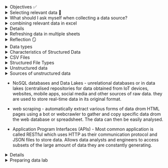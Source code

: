 <details><summary> Objectives ✅ </summary>

During this module, I learned how to describe the various sources of data that are used in data analytics. I became able to describe various types of structured and unstructured data files. Finally, I was able to configure data according to the requirements of an analysis.
</details>

<details><summary> Selecting relevant data 🔎 </summary>

Selecting relevant data is vital in ensuring the validity and reliability of data analysis. It may be necessary to establish new procedures to collect the data required or could also involve combining data from multiple sources into a format that can be analysed. 
</details>

<details><summary> What should I ask myself when collecting a data source? </summary>

1. what data points are necessary to inform my analysis?

2. do i already have access to this data or must i find a dataset from another source?

3. Where are reliable and verifiable sources of this data?

4. How relevant is the data collected and updated

5. How is the data licensed for use, and is there a cost

6. Is the data in a format that i can use, or convert to use with the tools i have available?
</details>

<details><summary> combining relevant data in excel </summary>

Data analytics involves pulling information from multiple sources, which can be challenging to keep synchronised. In the Lab practical, I used Excel's workbook links feature to connect one worksheet to others, which ensures that data stays up to date. 


External references are espcially useful when large models cannot be stored in a single workbook. This feature allows me to:

- Consolidate data from multiple workbooks (years, departments, products) for summaries, reports or graphs.

- create subsets of data by linking only relevant information instead of entire workbooks.

- split complex data into smaller, more manageable workbooks while still being able to generate summaries or combined reports.

</details>

<details><summaries> LAB: Part 1: Link Multiple Worksheets </summaries>


I started off with two seperate worksheet datasets containing data about the bike sales from two seperate years, 2021 and 2022. 


I then opened up a new worksheet that was blank, and renamed it 'BikeSales_Consolidated'. 


Within workbook 'BikeSales_Consolidated' I pressed the '=' in cell A1, selected the tab of the worksheet that I wanted to import, which was Bike_Sales_2021, went back onto BikeSales_Consolidated, the function then contained the url of the worksheet i was importing and i clicked enter. 


I then repeated the process for workbook Bike_sales_2022. 
</details>

<details><summary> Refreshing data in multiple sheets </summary>
**linked averages updated automatically when the source data changed**

i refreshed workbook links to sync data 
</details>

<details><summary> Reflection 🪞 </summary>
workbooks are useful when managing data across multioke files, this comes in handy for tasks such as consolidating departmental budgets, combining regional sales, tracking projects, or splitting large datasets as they keep everything synchronised.

</details>

<details><summary> Data types </summary>

- static - data that is recieved and stored prior to performing analyses on the data. 

- streaming - data is processed and analysed as it is recieved and subsequent results are used or stored.

- string - data that is treated as text and composed of letters. numbers are not to be used.

- integer - whole numbers or numbers that do not unclude decimals - may or may not use negative numbers depending on computer language

- floating point - numbers with decimal places - frequantly used

- date and time - important in recording when an observation in a dataset was made

- boolean - data that is treated as either true or false. typically writted as TRUE or FALSE to indicate a Boolean result instead of a string

</details>

<details><summary> Characteristics of Structured Data </summary>

- Structured data refers to the data that is entered and maintained in defined fields within a file or record.

- structured data is easily entered, classified, classified, queried and analysed by a computer - for example, when we submit our name address and billing info into a website, we are creating structured data.

- it is well defined and organised in structure

- can be stored in tables, usually within vertical columns and horizontal rows

- the content and format of the data is documented

- it is organised into files, records and fields

- it can be searched, sorted and queried

- input controls can reduce the possibility of invalid data
</details>

<details><summary> CSV Files </summary>

different applications save data in different formats, so universal formats are used to ensure compatibility.

- CSV: Plain text, uses commas (or other seperators) for columns and new lines for rows, this is common for spreadsheers, databases, analytics and visualisation. Remember, a special character in CSV is any that is not a number or letter and can be used to seperate columns in a data table.

- JSON: lightweight, human-readable, widely used for data exchange.

- XML: Markup language similar to HTML, supports structured data.

Converting data into these common formats makes it easier to combine and share across different tools and systems. 

</details>

<details><summary> Structured File Types </summary>

There are many, hold on in your seat.,

- relational database - collection of tables with columns and rows which are connected by pre-defined relationships.

- Logs - machine generated historical record of everything that happens within a system (think transactions, errors, even log ticker.)

- spreadsheets - flat file database, it stores and records in a single file with no hierarchical structure

- sensor readings - sensor output usually collected in a standardised format, which may very by manufacturer. Individual readings may be seperated only by a delimiter or may be time dependent (one output per second seperated by timestamps.)

- transactional records - records of transactions can be stored in many different formats depending on transaction tyoe and source.

</details>

<details><summary> Unstructured data </summary>

Lacks the organisation found in structured data. This is raw data, not organised in a predefined way. It doesnt't have a fixed schema that identifies the type of data or its format. 


examples include the contents of photos, audio, video, web pages, blogs, books journals, white papers, powerpoint presentations, word processing documents and text in general.

</details>

<details><summary> Sources of unstructured data </summary></details>

- NoSQL databases and Data Lakes - unrelational databases or in data lakes (centralised repositories for data obtained from IoT devices, websites, mobile apps, social media and other sources of raw data. they are used to store real-time data in its original format.

- web scraping - automatically extract various forms of data drom HTML pages using a bot or webcrawler to gather and copy specific data drom the web database or spreadsheet. The data can then be easily analysed.

- Application Program Interfaces (APIs) - Most common application is called RESTful which uses HTTP as their communication protocol and JSON files to store data. Allows data analysts and engineers to access subsets of the large amount of data they are constantly generating.


<details><summaries> Data preparation - ETL and ELT </summaries>

ETL and ELT are both ways to move data from one place to another. The letters stand for Extract, Transform, Load. The only difference is the order of the last two steps.


- In ETL, you take the data, clean it up/transform it, and then put it into storage. This is good when the data is messy or in lots of different formats, because you make it neat before saving.


- In ELT, you take the data, put it into storage right away, and then clean it later when you actually need to use it. This is better for huge or unstructured data, because you can just dump it all in first.
So basically:


ETL = clean first, then store.


ELT = store first, then clean.


- Extract - data is located and gathered from various sources and then converted into a single format.

- Transform - Before data can go into a data warehouse, it often needs to be transformed so it matches the format the database requires. This can mean changing measurements (like converting Imperial to Metric), joining data from different sources, summarising or sorting it, creating new calculated values, and checking it with validation rules. Part of this process is cleaning (or scrubbing) the data. This means fixing errors, removing blanks, and making sure things like dates, times, and locations all follow the same format. Cleaning makes the data consistent and reliable for analysis.

- Load - transformed data is then loaded intothe database for querying. load processes vary widely. Some organisations may also overwrite existing data with newer culmative data. this is the step where rules that have been defined in the database schema are applied. 
</details>

<details><summary> Preparing data lab </summary>

**skim data to spot anomalies** - essential step in data cleansing to ensure these weaknesses are spotted and corrected, otherwise analyses become unreliable and misleading.

**step 1 Find duplicates** - find and remove duplicate entries. 


Select the column or row you wish to check for duplicates (it is usually a variable that cannot have multiple of the same variables such as order number. 


Once selected click 'conditional formatting' within home toolbar then 'highlight cell rules' - then duplicates then done. 


This highlights duplicate values within the column or row in red. 

**step 2 fixing and removing duplicates** 


this can be corrected by changing the value within the cell or removing the row or column - ONLY if the entire row or column are duplicated.

***Step 3: Finding Empty Cells***

Blank cells happen for lots of reasons: human error, copying data, etc.


You can highlight blanks using Conditional Formatting - Highlight Cell Rules - Blanks - Green fill.


Once highlighted, check if you can fill them from context or source data; if not, you might have to delete them.


Example: fill C11=5, G16=Youth, M22=Mountain-200 Black, 42, N23=4.


**Step 4: Splitting Text into Columns (Parsing)**


Some cells have multiple pieces of info (like product descriptions).


Use Text to Columns to split them by commas or spaces:


First, split size into a new column.


Then, split color into another new column.


What’s left is the model.


***Step 5: Removing Extra Spaces***

Extra spaces mess up searches or counts.


Use LEN() to check length, TRIM() to remove extra spaces.
Copy TRIM results back into the original column as values, then delete helper columns.


***Step 6: Changing Case***

Use UPPER(), LOWER(), PROPER() to fix text case.


Example: make all country names lowercase using =LOWER(), then paste values back.


***Step 7: Highlight Possible Errors***


Look for zeros in Unit Cost or Unit Price using Conditional Formatting → Equal to 0.


Fix the errors manually (e.g., O9=$1252, P9=$769).


***Step 8: Find and Replace***


Replace shorthand data with full words for clarity:


F → Female, M → Male.


Use Find & Replace with “Match case” to avoid messing up other words.


**Step 9: Spell Check**

Use Review - Spelling to catch typos in text columns.


Ignore column names, fix actual spelling errors.


**Step 10: Remove Formatting**


Remove weird formatting like alignment or colors using Home → 

Clear → Clear Formats.


</details>

